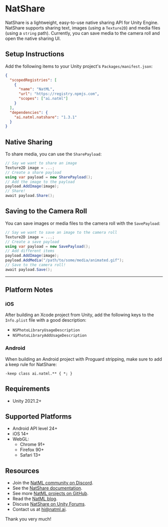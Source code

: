 # NatShare
NatShare is a lightweight, easy-to-use native sharing API for Unity Engine. NatShare supports sharing text, images (using a `Texture2D`) and media files (using a `string` path). Currently, you can save media to the camera roll and open the native sharing UI.

## Setup Instructions
Add the following items to your Unity project's `Packages/manifest.json`:
```json
{
  "scopedRegistries": [
    {
      "name": "NatML",
      "url": "https://registry.npmjs.com",
      "scopes": ["ai.natml"]
    }
  ],
  "dependencies": {
    "ai.natml.natshare": "1.3.1"
  }
}
```

## Native Sharing
To share media, you can use the `SharePayload`:
```csharp
// Say we want to share an image
Texture2D image = ...;
// Create a share payload
using var payload = new SharePayload();
// Add the image to the payload
payload.AddImage(image);
// Share!
await payload.Share();
```

## Saving to the Camera Roll
You can save images or media files to the camera roll with the `SavePayload`:
```csharp
// Say we want to save an image to the camera roll
Texture2D image = ...;
// Create a save payload
using var payload = new SavePayload();
// Add different items
payload.AddImage(image);
payload.AddMedia("/path/to/some/media/animated.gif");
// Save to the camera roll!
await payload.Save();
```

___

## Platform Notes

### iOS
After building an Xcode project from Unity, add the following keys to the `Info.plist` file with a good description:
- `NSPhotoLibraryUsageDescription`
- `NSPhotoLibraryAddUsageDescription`

### Android
When building an Android project with Proguard stripping, make sure to add a keep rule for NatShare:
```
-keep class ai.natml.** { *; }
```

## Requirements
- Unity 2021.2+

## Supported Platforms
- Android API level 24+
- iOS 14+
- WebGL:
  - Chrome 91+
  - Firefox 90+
  - Safari 13+

## Resources
- Join the [NatML community on Discord](https://hub.natml.ai/community).
- See the [NatShare documentation](https://docs.natml.ai/natshare).
- See more [NatML projects on GitHub](https://github.com/natmlx).
- Read the [NatML blog](https://blog.natml.ai/).
- Discuss [NatShare on Unity Forums](https://forum.unity.com/threads/natshare-free-sharing-api.527074/).
- Contact us at [hi@natml.ai](mailto:hi@natml.ai).

Thank you very much!